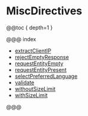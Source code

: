 <a id="miscdirectives"></a>
# MiscDirectives

@@toc { depth=1 }

@@@ index

* [extractClientIP](extractClientIP.md)
* [rejectEmptyResponse](rejectEmptyResponse.md)
* [requestEntityEmpty](requestEntityEmpty.md)
* [requestEntityPresent](requestEntityPresent.md)
* [selectPreferredLanguage](selectPreferredLanguage.md)
* [validate](validate.md)
* [withoutSizeLimit](withoutSizeLimit.md)
* [withSizeLimit](withSizeLimit.md)

@@@